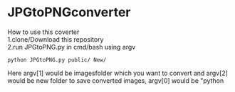 # JPGtoPNGconverter
How to use this coverter<br/>
1.clone/Download this repository<br/>
2.run JPGtoPNG.py in cmd/bash using argv <br/>
```
python JPGtoPNG.py public/ New/
```
Here argv[1] would be imagesfolder which you want to convert and argv[2] would be new folder to save converted images,
argv[0] would be "python
